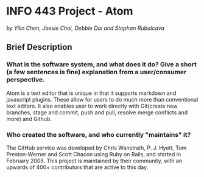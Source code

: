 # INFO 443 Project - Atom
_by Yilin Chen, Jossie Choi, Debbie Dai and Stephan Rubalcava_

## Brief Description
### What is the software system, and what does it do? Give a short (a few sentences is fine) explanation from a user/consumer perspective.
Atom is a text editor that is unique in that it supports markdown and javascript plugins. These allow for users to do much more than conventional text editors. It also enables user to work directly with Git(create new branches, stage and commit, push and pull, resolve merge conflicts and more) and Github.
   
### Who created the software, and who currently "maintains" it? 
The GitHub service was developed by Chris Wanstrath, P. J. Hyett, Tom Preston-Werner and Scott Chacon using Ruby on Rails, and started in February 2008. This project is maintained by their community, with an upwards of 400+ contributors that are active to this day.